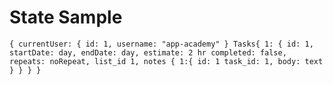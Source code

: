 # State Sample

`{
  currentUser: {
    id: 1,
    username: "app-academy"
  }
  Tasks{
    1: {
      id: 1,
      startDate: day,
      endDate: day,
      estimate: 2 hr
      completed: false,
      repeats: noRepeat,
      list_id 1,
      notes {
        1:{
          id: 1
          task_id: 1,
          body: text
        }
      }
    }
  }`

